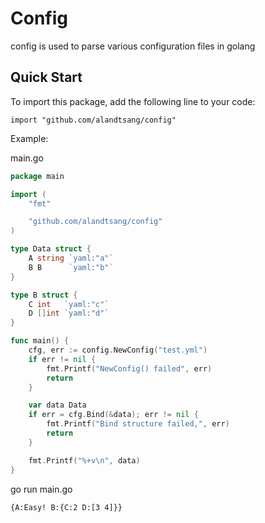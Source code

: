 # Config

config is used to parse various configuration files in golang

## Quick Start

To import this package, add the following line to your code:

```
import "github.com/alandtsang/config"
```

Example:

main.go

```go
package main

import (
	"fmt"

	"github.com/alandtsang/config"
)

type Data struct {
	A string `yaml:"a"`
	B B      `yaml:"b"`
}

type B struct {
	C int   `yaml:"c"`
	D []int `yaml:"d"`
}

func main() {
	cfg, err := config.NewConfig("test.yml")
	if err != nil {
		fmt.Printf("NewConfig() failed", err)
		return
	}

	var data Data
	if err = cfg.Bind(&data); err != nil {
		fmt.Printf("Bind structure failed,", err)
		return
	}

	fmt.Printf("%+v\n", data)
}
```

go run main.go

```
{A:Easy! B:{C:2 D:[3 4]}}
```